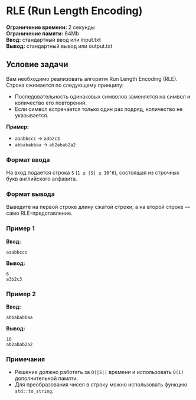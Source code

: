 # RLE (Run Length Encoding)

**Ограничение времени:** 2 секунды  
**Ограничение памяти:** 64Mb  
**Ввод:** стандартный ввод или input.txt  
**Вывод:** стандартный вывод или output.txt  

## Условие задачи

Вам необходимо реализовать алгоритм Run Length Encoding (RLE). Строка сжимается по следующему принципу:  
- Последовательность одинаковых символов заменяется на символ и количество его повторений.  
- Если символ встречается только один раз подряд, количество не указывается.  

**Пример:**  
- `aaabbccc` → `a3b2c3`  
- `abbababbaa` → `ab2abab2a2`  

### Формат ввода  
На вход подается строка `S` (`1 ≤ |S| ≤ 10^6`), состоящая из строчных букв английского алфавита.  

### Формат вывода  
Выведите на первой строке длину сжатой строки, а на второй строке — само RLE-представление.  

### Пример 1  
**Ввод:**  
```
aaabbccc
```
**Вывод:**  
```
6
a3b2c3
```  

### Пример 2  
**Ввод:**  
```
abbababbaa
```  
**Вывод:**  
```
10
ab2abab2a2
```  

### Примечания  
- Решение должно работать за `O(|S|)` времени и использовать `O(1)` дополнительной памяти.  
- Для преобразования чисел в строку можно использовать функцию `std::to_string`.  
```
